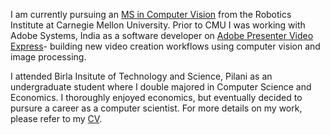 I am currently pursuing an [MS in Computer Vision](https://www.ri.cmu.edu/education/academic-programs/master-of-science-computer-vision-mscv/) from the Robotics Institute at Carnegie Mellon University. Prior to CMU I was working with Adobe Systems, India as a software developer on [Adobe Presenter Video Express](www.adobe.com/products/presenter-video-express.html)- building new video creation workflows using computer vision and image processing. 

I attended Birla Insitute of Technology and Science, Pilani as an undergraduate student where I double majored in Computer Science and Economics. I thoroughly enjoyed economics, but eventually decided to pursure a career as a computer scientist. For more details on my work, please refer to my [CV](siddhantjain.github.io/files/cv.pdf).
